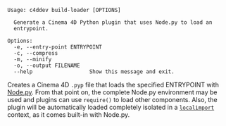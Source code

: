     Usage: c4ddev build-loader [OPTIONS]

      Generate a Cinema 4D Python plugin that uses Node.py to load an
      entrypoint.

    Options:
      -e, --entry-point ENTRYPOINT
      -c, --compress
      -m, --minify
      -o, --output FILENAME
      --help                  Show this message and exit.

Creates a Cinema 4D `.pyp` file that loads the specified ENTRYPOINT with
[Node.py]. From that point on, the complete Node.py environment may be used
and plugins can use `require()` to load other components. Also, the plugin
will be automatically loaded completely isolated in a [`localimport`](localimport)
context, as it comes built-in with Node.py.

  [Node.py]: https://github.com/nodepy/nodepy

